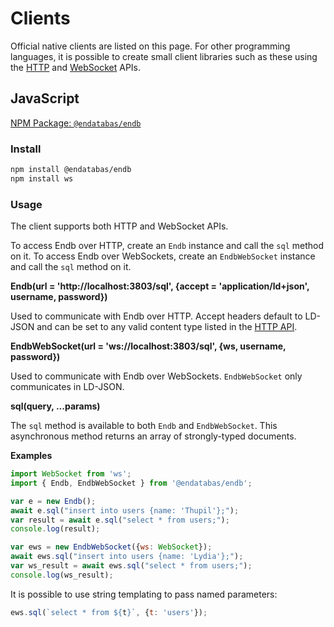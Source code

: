 # Clients

Official native clients are listed on this page.
For other programming languages, it is possible to create
small client libraries such as these using the
[HTTP](http_api.md) and [WebSocket](websocket_api.md) APIs.

## JavaScript

[NPM Package: `@endatabas/endb`](https://www.npmjs.com/package/@endatabas/endb)

### Install

```sh
npm install @endatabas/endb
npm install ws
```

### Usage

The client supports both HTTP and WebSocket APIs.

To access Endb over HTTP, create an `Endb` instance
and call the `sql` method on it.
To access Endb over WebSockets, create an `EndbWebSocket`
instance and call the `sql` method on it.

**Endb(url = 'http://localhost:3803/sql', {accept = 'application/ld+json', username, password})**

Used to communicate with Endb over HTTP.
Accept headers default to LD-JSON and can be set to any valid
content type listed in the [HTTP API](http_api.md).

**EndbWebSocket(url = 'ws://localhost:3803/sql', {ws, username, password})**

Used to communicate with Endb over WebSockets.
`EndbWebSocket` only communicates in LD-JSON.

**sql(query, ...params)**

The `sql` method is available to both `Endb` and `EndbWebSocket`.
This asynchronous method returns an array of strongly-typed documents.

**Examples**

```javascript
import WebSocket from 'ws';
import { Endb, EndbWebSocket } from '@endatabas/endb';

var e = new Endb();
await e.sql("insert into users {name: 'Thupil'};");
var result = await e.sql("select * from users;");
console.log(result);

var ews = new EndbWebSocket({ws: WebSocket});
await ews.sql("insert into users {name: 'Lydia'};");
var ws_result = await ews.sql("select * from users;");
console.log(ws_result);
```

It is possible to use string templating to pass named parameters:

```javascript
ews.sql(`select * from ${t}`, {t: 'users'});
```

